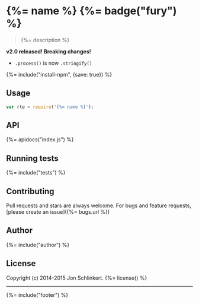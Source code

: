 # {%= name %} {%= badge("fury") %}

> {%= description %}

**v2.0 released! Breaking changes!**

- `.process()` is now `.stringify()`

{%= include("install-npm", {save: true}) %}

## Usage

```js
var rte = require('{%= name %}');
```

## API
{%= apidocs("index.js") %}


## Running tests
{%= include("tests") %}

## Contributing
Pull requests and stars are always welcome. For bugs and feature requests, [please create an issue]({%= bugs.url %})


## Author
{%= include("author") %}

## License
Copyright (c) 2014-2015 Jon Schlinkert.
{%= license() %}

***

{%= include("footer") %}
